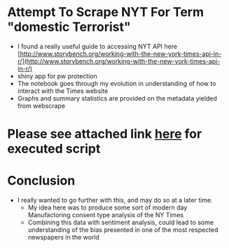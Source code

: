 # Attempt To Scrape NYT For Term "domestic Terrorist"
+ I found a really useful guide to accessing NYT API here [http://www.storybench.org/working-with-the-new-york-times-api-in-r/](http://www.storybench.org/working-with-the-new-york-times-api-in-r/) 
+ shiny app for pw protection
+ The notebook goes through my evolution in understanding of how to interact with the Times website
+ Graphs and summary statistics are provided on the metadata yielded from webscrape

# Please see attached link [here](http://rpubs.com/justin_herman_42/430032) for executed script
# Conclusion
+ I really wanted to go further with this, and may do so at a later time.  
    + My idea here was to produce some sort of modern day Manufactoring consent type analysis of the NY Times
    + Combining this data with sentiment analysis, could lead to some understanding of the bias presented in one of the most respected newspapers in the world
